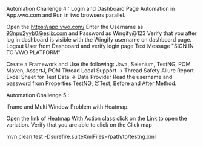 Automation Challenge 4 : 
 Login and Dashboard Page Automation in App.vwo.com and Run in two browsers parallel. 

Open the https://app.vwo.com/
Enter the Username as 93npu2yyb0@esiix.com and Password as Wingify@123
Verify that you after log in dashboard is visible with the Wingify username on dashboard page.
Logout User from Dashboard and verify login page Text Message "SIGN IN TO VWO PLATFORM"




Create a Framework and Use the following: 
Java, Selenium, TestNG, POM
Maven, AssertJ, POM
Thread Local Support → Thread Safety
Allure Report
Excel Sheet for Test Data → Data Provider
Read the username and password from Properties
TestNG, @Test, Before and After Method.




Automation Challenge 5 : 


Iframe and Multi Window Problem with Heatmap. 

Open the link of Heatmap
With Action class click on the Link to open the variation.
Verify that you are able to click on the Click map


mvn clean test -Dsurefire.suiteXmlFiles=/path/to/testng.xml
